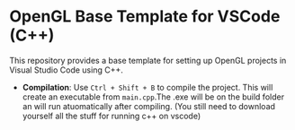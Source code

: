 # OpenGL Base Template for VSCode (C++)

This repository provides a base template for setting up OpenGL projects in Visual Studio Code using C++.

- **Compilation**: Use `Ctrl + Shift + B` to compile the project. This will create an executable from `main.cpp`.The .exe will be on the build folder an will run atuomatically after compiling.
(You still need to download yourself all the stuff for running c++ on vscode)
